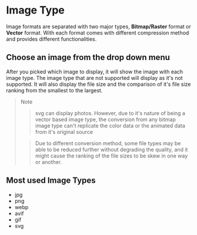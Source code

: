 # Image Type

Image formats are separated with two major types, **Bitmap/Raster** format or **Vector** format. With each format comes with different compression method and provides different functionalities.

## Choose an image from the drop down menu

After you picked which image to display, it will show the image with each image type. The image type that are not supported will display as it's not supported. It will also display the file size and the comparison of it's file size ranking from the smallest to the largest.

> Note
>
> > svg can display photos. However, due to it's nature of being a vector based image type, the conversion from any bitmap image type can't replicate the color data or the animated data from it's original source
>
> > Due to different conversion method, some file types may be able to be reduced further without degrading the quality, and it might cause the ranking of the file sizes to be skew in one way or another.

## Most used Image Types

- jpg
- png
- webp
- avif
- gif
- svg
